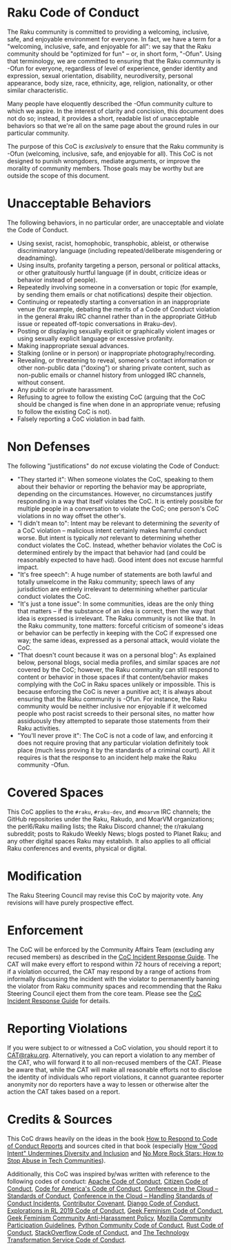 Raku Code of Conduct 
====================

The Raku community is committed to providing a welcoming, inclusive,
safe, and enjoyable environment for everyone.  In fact, we have a term
for a "welcoming, inclusive, safe, and enjoyable for all": we say that
the Raku community should be "optimized for fun" – or, in short form,
"-Ofun".  Using that terminology, we are committed to ensuring that the
Raku community is -Ofun for everyone, regardless of level of experience,
gender identity and expression, sexual orientation, disability,
neurodiversity, personal appearance, body size, race, ethnicity, age,
religion, nationality, or other similar characteristic.

Many people have eloquently described the -Ofun community culture to
which we aspire.  In the interest of clarity and concision, this
document does not do so; instead, it provides a short, readable list
of unacceptable behaviors so that we're all on the same page about the
ground rules in our particular community.

The purpose of this CoC is _exclusively_ to ensure that the Raku
community is -Ofun (welcoming, inclusive, safe, and enjoyable for all).
This CoC is not designed to punish wrongdoers, mediate arguments, or
improve the morality of community members.  Those goals may be worthy
but are outside the scope of this document.

Unacceptable Behaviors
======================

The following behaviors, in no particular order, are unacceptable and
violate the Code of Conduct.

* Using sexist, racist, homophobic, transphobic, ableist, or otherwise
  discriminatory language (including repeated/deliberate misgendering or
  deadnaming).
* Using insults, profanity targeting a person, personal or political
  attacks, or other gratuitously hurtful language (if in doubt,
  criticize ideas or behavior instead of people).
* Repeatedly involving someone in a conversation or topic (for example,
  by sending them emails or chat notifications) despite their
  objection.
* Continuing or repeatedly starting a conversation in an inappropriate
  venue (for example, debating the merits of a Code of Conduct violation
  in the general #raku IRC channel rather than in the appropriate GitHub
  issue or repeated off-topic conversations in #raku-dev).
* Posting or displaying sexually explicit or graphically violent images
  or using sexually explicit language or excessive profanity.
* Making inappropriate sexual advances.
* Stalking (online or in person) or inappropriate photography/recording.
* Revealing, or threatening to reveal, someone's contact information or
  other non-public data ("doxing") or sharing private content, such as
  non-public emails or channel history from unlogged IRC channels,
  without consent.
* Any public or private harassment.
* Refusing to agree to follow the existing CoC (arguing that the CoC
  should be changed is fine when done in an appropriate venue; refusing
  to follow the existing CoC is not).
* Falsely reporting a CoC violation in bad faith.

Non Defenses
============

The following "justifications" do _not_ excuse violating the Code of
Conduct:

* "They started it": When someone violates the CoC, speaking to them
  about their behavior or reporting the behavior may be appropriate,
  depending on the circumstances.  However, no circumstances justify
  responding in a way that itself violates the CoC.  It is entirely
  possible for multiple people in a conversation to violate the CoC;
  one person's CoC violations in no way offset the other's.
* "I didn't mean to": Intent may be relevant to determining the
  _severity_ of a CoC violation – malicious intent certainly makes
  harmful conduct worse.  But intent is typically _not_ relevant to
  determining whether conduct violates the CoC.  Instead, whether
  behavior violates the CoC is determined entirely by the impact that
  behavior had (and could be reasonably expected to have had).  Good
  intent does not excuse harmful impact.
* "It's free speech": A huge number of statements are both lawful and
  totally unwelcome in the Raku community; speech laws of any
  jurisdiction are entirely irrelevant to determining whether particular
  conduct violates the CoC.
* "It's just a tone issue": In some communities, ideas are the only
  thing that matters – if the substance of an idea is correct, then the
  way that idea is expressed is irrelevant.  The Raku community is not
  like that.  In the Raku community, tone matters: forceful criticism of
  someone's ideas or behavior can be perfectly in keeping with the CoC
  if expressed one way; the same ideas, expressed as a personal attack,
  would violate the CoC.
* "That doesn't count because it was on a personal blog": As explained
  below, personal blogs, social media profiles, and similar spaces are
  _not_ covered by the CoC; however, the Raku community can still respond
  to content or behavior in those spaces if that content/behavior makes
  complying with the CoC in Raku spaces unlikely or impossible.  This is
  because enforcing the CoC is never a punitive act; it is always about
  ensuring that the Raku community is -Ofun.  For instance, the Raku
  community would be neither inclusive nor enjoyable if it welcomed
  people who post racist screeds to their personal sites, no matter how
  assiduously they attempted to separate those statements from their
  Raku activities.
* "You'll never prove it": The CoC is not a code of law, and enforcing
  it does not require proving that any particular violation definitely
  took place (much less proving it by the standards of a criminal
  court).  All it requires is that the response to an incident help make
  the Raku community -Ofun.

Covered Spaces
==============

This CoC applies to the `#raku`, `#raku-dev`, and `#moarvm` IRC
channels; the GitHub repositories under the Raku, Rakudo, and MoarVM
organizations; the perl6/Raku mailing lists; the Raku Discord channel;
the r/rakulang subreddit; posts to Rakudo Weekly News; blogs posted to
Planet Raku; and any other digital spaces Raku may establish.  It also
applies to all official Raku conferences and events, physical or
digital.

Modification
============
The Raku Steering Council may revise this CoC by majority vote.  Any
revisions will have purely prospective effect.

Enforcement
===========

The CoC will be enforced by the Community Affairs Team (excluding any
recused members) as described in the [CoC Incident Response
Guide](./coc_incident_response_guide.md).  The CAT will make every
effort to respond within 72 hours of receiving a report; if a violation
occurred, the CAT may respond by a range of actions from informally
discussing the incident with the violator to permanently banning the
violator from Raku community spaces and recommending that the Raku
Steering Council eject them from the core team.  Please see the [CoC
Incident Response
Guide](./coc_incident_response_guide.md#allowed-responses) for details.

Reporting Violations
====================

If you were subject to or witnessed a CoC violation, you should report
it to CAT@raku.org.  Alternatively, you can report a violation to any
member of the CAT, who will forward it to all non-recused members of the
CAT.  Please be aware that, while the CAT will make all reasonable
efforts not to disclose the identity of individuals who report
violations, it cannot guarantee reporter anonymity nor do reporters have
a way to lessen or otherwise alter the action the CAT takes based on a
report.

Credits & Sources
=================

This CoC draws heavily on the ideas in the book [How to Respond to Code
of Conduct Reports](https://frameshiftconsulting.com/code-of-conduct-book/) and
sources cited in that book (especially [How "Good Intent" Undermines
Diversity and Inclusion](https://thebias.com/2017/09/26/how-good-intent-undermines-diversity-and-inclusion/)
and [No More Rock Stars: How to Stop Abuse in Tech
Communities](https://hypatia.ca/2016/06/21/no-more-rock-stars/)).

Additionally, this CoC was inspired by/was written with reference to the following codes of
conduct:
[Apache Code of Conduct](https://www.apache.org/foundation/policies/conduct.html),
[Citizen Code of Conduct](https://github.com/stumpsyn/policies/blob/master/citizen_code_of_conduct.md),
[Code for America's Code of Conduct](https://github.com/codeforamerica/codeofconduct/blob/master/code-of-conduct-en.md),
[Conference in the Cloud – Standards of Conduct](https://perlconference.us/tpc-2020-cloud/standards-of-conduct/),
[Conference in the Cloud – Handling Standards of Conduct Incidents](https://perlconference.us/tpc-2020-cloud/handling-standards-of-conduct-incidents/),
[Contributor Covenant](https://www.contributor-covenant.org/version/2/0/code_of_conduct/),
[Django Code of Conduct](https://www.djangoproject.com/conduct/),
[Explorations in RL 2019 Code of Conduct](https://sites.google.com/view/erl-2019/code-of-conduct),
[Geek Feminism Code of Conduct](https://geekfeminismdotorg.wordpress.com/about/code-of-conduct/),
[Geek Feminism Community Anti-Harassment Policy](https://geekfeminism.wikia.org/wiki/Community_anti-harassment/Policy),
[Mozilla Community Participation Guidelines](https://www.mozilla.org/en-US/about/governance/policies/participation/),
[Python Community Code of Conduct](https://www.python.org/psf/conduct/),
[Rust Code of Conduct](https://www.rust-lang.org/policies/code-of-conduct),
[StackOverflow Code of Conduct](https://stackoverflow.com/conduct),
and
[The Technology Transformation Service Code of Conduct](https://github.com/18F/code-of-conduct/blob/master/code-of-conduct.md).
